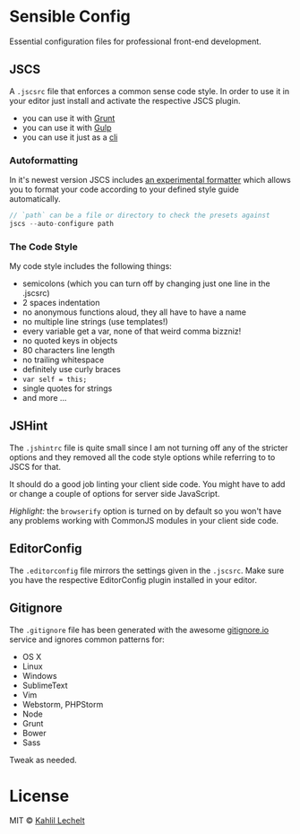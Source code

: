 # Sensible Config

Essential configuration files for professional front-end development.

## JSCS

A `.jscsrc` file that enforces a common sense code style.
In order to use it in your editor just install and activate the respective
JSCS plugin.

* you can use it with [Grunt](https://github.com/jscs-dev/grunt-jscs)
* you can use it with [Gulp](https://github.com/jscs-dev/gulp-jscs)
* you can use it just as a [cli](http://jscs.info/overview.html#installation)

### Autoformatting

In it's newest version JSCS includes
[an experimental formatter](http://jscs.info/overview.html#-auto-configure-experimental-)
which allows you to format your code according to your defined style guide automatically.

```js
// `path` can be a file or directory to check the presets against
jscs --auto-configure path
```

### The Code Style

My code style includes the following things:

* semicolons (which you can turn off by changing just one line in the .jscsrc)
* 2 spaces indentation
* no anonymous functions aloud, they all have to have a name
* no multiple line strings (use templates!)
* every variable get a var, none of that weird comma bizzniz!
* no quoted keys in objects
* 80 characters line length
* no trailing whitespace
* definitely use curly braces
* `var self = this;`
* single quotes for strings
* and more ...

## JSHint

The `.jshintrc` file is quite small since I am not turning off any of the
stricter options and they removed all the code style options while referring
to to JSCS for that.

It should do a good job linting your client side code. You might have to add
or change a couple of options for server side JavaScript.

_Highlight:_ the `browserify` option is turned on by default so you won't have any
problems working with CommonJS modules in your client side code.

## EditorConfig

The `.editorconfig` file mirrors the settings given in the `.jscsrc`. Make sure
you have the respective EditorConfig plugin installed in your editor.

## Gitignore

The `.gitignore` file has been generated with the awesome
[gitignore.io](http://gitignore.io) service and ignores common patterns for:

* OS X
* Linux
* Windows
* SublimeText
* Vim
* Webstorm, PHPStorm
* Node
* Grunt
* Bower
* Sass

Tweak as needed.

# License

MIT © [Kahlil Lechelt](http://kahlil.info)
